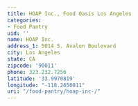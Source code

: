 ```yaml
---
title: HOAP Inc., Food Oasis Los Angeles
categories:
- Food Pantry
uid: ''
name: HOAP Inc.
address_1: 5014 S. Avalon Boulevard
city: Los Angeles
state: CA
zipcode: '90011'
phone: 323.232.7256
latitude: '33.9970819'
longitude: "-118.2650011"
uri: "/food-pantry/hoap-inc-/"
---
```


